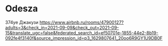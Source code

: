 # Odesza

374уе Джакузи
https://www.airbnb.ru/rooms/47900127?adults=3&check_in=2021-09-09&check_out=2021-09-15&translate_ugc=false&federated_search_id=ef50701e-1855-44e2-8b19-092fe4f3140f&source_impression_id=p3_1629807641_20oo6R9GY1U9DB0F

